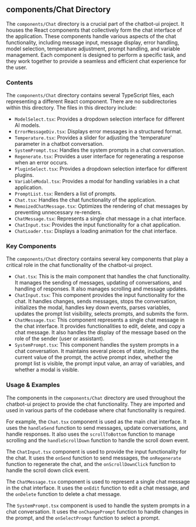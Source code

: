 
## components/Chat Directory

The `components/Chat` directory is a crucial part of the chatbot-ui project. It houses the React components that collectively form the chat interface of the application. These components handle various aspects of the chat functionality, including message input, message display, error handling, model selection, temperature adjustment, prompt handling, and variable management. Each component is designed to perform a specific task, and they work together to provide a seamless and efficient chat experience for the user.

### Contents

The `components/Chat` directory contains several TypeScript files, each representing a different React component. There are no subdirectories within this directory. The files in this directory include:

- `ModelSelect.tsx`: Provides a dropdown selection interface for different AI models.
- `ErrorMessageDiv.tsx`: Displays error messages in a structured format.
- `Temperature.tsx`: Provides a slider for adjusting the 'temperature' parameter in a chatbot conversation.
- `SystemPrompt.tsx`: Handles the system prompts in a chat conversation.
- `Regenerate.tsx`: Provides a user interface for regenerating a response when an error occurs.
- `PluginSelect.tsx`: Provides a dropdown selection interface for different plugins.
- `VariableModal.tsx`: Provides a modal for handling variables in a chat application.
- `PromptList.tsx`: Renders a list of prompts.
- `Chat.tsx`: Handles the chat functionality of the application.
- `MemoizedChatMessage.tsx`: Optimizes the rendering of chat messages by preventing unnecessary re-renders.
- `ChatMessage.tsx`: Represents a single chat message in a chat interface.
- `ChatInput.tsx`: Provides the input functionality for a chat application.
- `ChatLoader.tsx`: Displays a loading animation for the chat interface.

### Key Components

The `components/Chat` directory contains several key components that play a critical role in the chat functionality of the chatbot-ui project.

- `Chat.tsx`: This is the main component that handles the chat functionality. It manages the sending of messages, updating of conversations, and handling of responses. It also manages scrolling and message updates.
- `ChatInput.tsx`: This component provides the input functionality for the chat. It handles changes, sends messages, stops the conversation, initializes the modal, handles key down events, parses variables, updates the prompt list visibility, selects prompts, and submits the form.
- `ChatMessage.tsx`: This component represents a single chat message in the chat interface. It provides functionalities to edit, delete, and copy a chat message. It also handles the display of the message based on the role of the sender (user or assistant).
- `SystemPrompt.tsx`: This component handles the system prompts in a chat conversation. It maintains several pieces of state, including the current value of the prompt, the active prompt index, whether the prompt list is visible, the prompt input value, an array of variables, and whether a modal is visible.

### Usage & Examples

The components in the `components/Chat` directory are used throughout the chatbot-ui project to provide the chat functionality. They are imported and used in various parts of the codebase where chat functionality is required.

For example, the `Chat.tsx` component is used as the main chat interface. It uses the `handleSend` function to send messages, update conversations, and handle responses. It also uses the `scrollToBottom` function to manage scrolling and the `handleScrollDown` function to handle the scroll down event.

The `ChatInput.tsx` component is used to provide the input functionality for the chat. It uses the `onSend` function to send messages, the `onRegenerate` function to regenerate the chat, and the `onScrollDownClick` function to handle the scroll down click event.

The `ChatMessage.tsx` component is used to represent a single chat message in the chat interface. It uses the `onEdit` function to edit a chat message, and the `onDelete` function to delete a chat message.

The `SystemPrompt.tsx` component is used to handle the system prompts in a chat conversation. It uses the `onChangePrompt` function to handle changes in the prompt, and the `onSelectPrompt` function to select a prompt.
